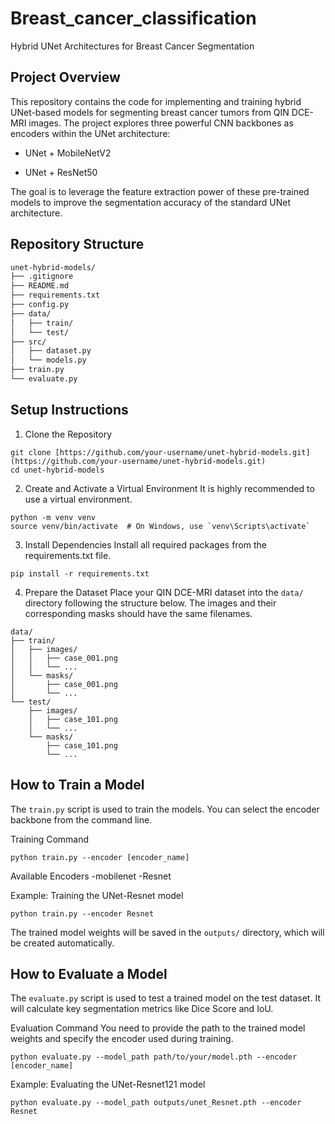 # Breast_cancer_classification

Hybrid UNet Architectures for Breast Cancer Segmentation

## Project Overview
This repository contains the code for implementing and training hybrid UNet-based models for segmenting breast cancer tumors from QIN DCE-MRI images. The project explores three powerful CNN backbones as encoders within the UNet architecture:

   * UNet + MobileNetV2

   * UNet + ResNet50

The goal is to leverage the feature extraction power of these pre-trained models to improve the segmentation accuracy of the standard UNet architecture.


## Repository Structure
```bash
unet-hybrid-models/
├── .gitignore
├── README.md
├── requirements.txt
├── config.py
├── data/
│   ├── train/
│   └── test/
├── src/
│   ├── dataset.py
│   └── models.py
├── train.py
└── evaluate.py
```

## Setup Instructions

1. Clone the Repository
```
git clone [https://github.com/your-username/unet-hybrid-models.git](https://github.com/your-username/unet-hybrid-models.git)
cd unet-hybrid-models
```

2. Create and Activate a Virtual Environment
It is highly recommended to use a virtual environment.
```
python -m venv venv
source venv/bin/activate  # On Windows, use `venv\Scripts\activate`
```

3. Install Dependencies
Install all required packages from the requirements.txt file.
```
pip install -r requirements.txt
```

4. Prepare the Dataset
Place your QIN DCE-MRI dataset into the `data/` directory following the structure below. The images and their corresponding masks should have the same filenames.

```
data/
├── train/
│   ├── images/
│   │   ├── case_001.png
│   │   └── ...
│   └── masks/
│       ├── case_001.png
│       └── ...
└── test/
    ├── images/
    │   ├── case_101.png
    │   └── ...
    └── masks/
        ├── case_101.png
        └── ...
```

## How to Train a Model
The `train.py` script is used to train the models. You can select the encoder backbone from the command line.

Training Command
```
python train.py --encoder [encoder_name]
```

Available Encoders
-mobilenet
-Resnet

Example: Training the UNet-Resnet model
```
python train.py --encoder Resnet
```

The trained model weights will be saved in the `outputs/` directory, which will be created automatically.

## How to Evaluate a Model
The `evaluate.py` script is used to test a trained model on the test dataset. It will calculate key segmentation metrics like Dice Score and IoU.

Evaluation Command
You need to provide the path to the trained model weights and specify the encoder used during training.
```
python evaluate.py --model_path path/to/your/model.pth --encoder [encoder_name]
```
Example: Evaluating the UNet-Resnet121 model
```
python evaluate.py --model_path outputs/unet_Resnet.pth --encoder Resnet
```
